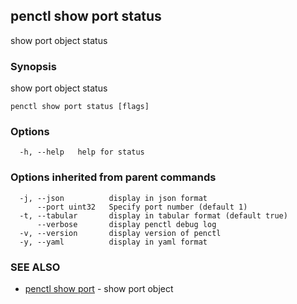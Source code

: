 ## penctl show port status

show port object status

### Synopsis


show port object status

```
penctl show port status [flags]
```

### Options

```
  -h, --help   help for status
```

### Options inherited from parent commands

```
  -j, --json          display in json format
      --port uint32   Specify port number (default 1)
  -t, --tabular       display in tabular format (default true)
      --verbose       display penctl debug log
  -v, --version       display version of penctl
  -y, --yaml          display in yaml format
```

### SEE ALSO
* [penctl show port](penctl_show_port.md)	 - show port object

